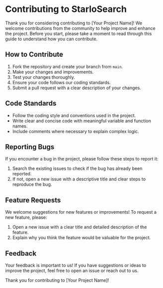 # Contributing to StarloSearch

Thank you for considering contributing to [Your Project Name]! We welcome contributions from the community to help improve and enhance the project. Before you start, please take a moment to read through this guide to understand how you can contribute.

## How to Contribute

1. Fork the repository and create your branch from `main`.
2. Make your changes and improvements.
3. Test your changes thoroughly.
4. Ensure your code follows our coding standards.
5. Submit a pull request with a clear description of your changes.

## Code Standards

- Follow the coding style and conventions used in the project.
- Write clear and concise code with meaningful variable and function names.
- Include comments where necessary to explain complex logic.

## Reporting Bugs

If you encounter a bug in the project, please follow these steps to report it:

1. Search the existing issues to check if the bug has already been reported.
2. If not, open a new issue with a descriptive title and clear steps to reproduce the bug.

## Feature Requests

We welcome suggestions for new features or improvements! To request a new feature, please:

1. Open a new issue with a clear title and detailed description of the feature.
2. Explain why you think the feature would be valuable for the project.

## Feedback

Your feedback is important to us! If you have suggestions or ideas to improve the project, feel free to open an issue or reach out to us.

Thank you for contributing to [Your Project Name]!
